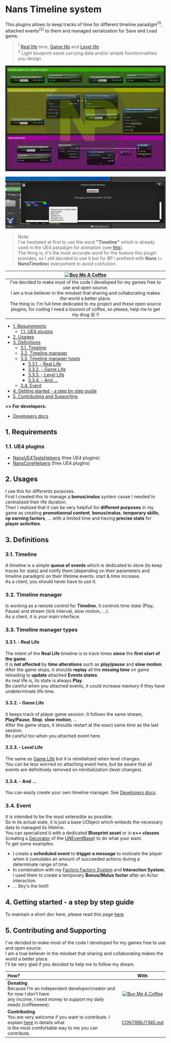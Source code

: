 # Nans Timeline system
<a id="markdown-nans-timeline-system" name="nans-timeline-system"></a>


This plugins allows to keep tracks of time for different timeline paradigm<sup>(1)</sup>, attached events<sup>(2)</sup> to them and managed serialization for Save and Load game.

> <sup>1</sup> [Real life](#331---real-life) time, [Game life](#332---game-life) and [Level life](#333---level-life)  
> <sup>2</sup> Light blueprint asset carrying data and/or simple functionnalities you design

![Nans Timeline System](./Docs/img/intro.png)

![Nans Timeline System tools](./Docs/img/intro-tools.png)

> Note:  
> I've hesitated at first to use the word **"Timeline"** which is already used in the UE4 paradigm for animation (see [this](https://docs.unrealengine.com/en-US/Engine/Blueprints/UserGuide/Timelines/index.html)).  
> The thing is, it's the most accurate word for the feature this plugin provides, 
> so I still decided to use it but for BP I prefixed with **Nans** (= **NansTimeline**) everywhere to avoid confusion.

|                                                                                                       <a href="https://www.buymeacoffee.com/NansUE4" target="_blank"><img src="https://cdn.buymeacoffee.com/buttons/default-green.png" alt="Buy Me A Coffee" height="51" width="217"></a>                                                                                                       |
| :---------------------------------------------------------------------------------------------------------------------------------------------------------------------------------------------------------------------------------------------------------------------------------------------------------------------------------------------------------------------------------------------: |
| I've decided to make most of the code I developed for my games free to use and open source.<br> I am a true believer in the mindset that sharing and collaborating makes the world a better place.<br> The thing is: I'm full time dedicated to my project and these open source plugins, for coding I need a looooot of coffee, so please, help me to get my drug :stuck_out_tongue_closed_eyes: !! |

<!-- TOC -->

- [1. Requirements](#1-requirements)
    - [1.1. UE4 plugins](#11-ue4-plugins)
- [2. Usages](#2-usages)
- [3. Definitions](#3-definitions)
    - [3.1. Timeline](#31-timeline)
    - [3.2. Timeline manager](#32-timeline-manager)
    - [3.3. Timeline manager types](#33-timeline-manager-types)
        - [3.3.1. - Real Life](#331---real-life)
        - [3.3.2. - Game Life](#332---game-life)
        - [3.3.3. - Level Life](#333---level-life)
        - [3.3.4. - And ...](#334---and-)
    - [3.4. Event](#34-event)
- [4. Getting started - a step by step guide](#4-getting-started---a-step-by-step-guide)
- [5. Contributing and Supporting](#5-contributing-and-supporting)

<!-- /TOC -->

**>> For developers:**

*   [Developers docs](./Docs/Developers.md)

## 1. Requirements
<a id="markdown-requirements" name="requirements"></a>


### 1.1. UE4 plugins
<a id="markdown-ue4-plugins" name="ue4-plugins"></a>


*   [NansUE4TestsHelpers](https://github.com/NansPellicari/UE4-TestsHelpers) (free UE4 plugins)
*   [NansCoreHelpers](https://github.com/NansPellicari/UE4-CoreHelpers) (free UE4 plugins)

## 2. Usages
<a id="markdown-usages" name="usages"></a>


I use this for differents purposes.  
First I created this to manage a **bonus/malus** system cause I needed to centralized their life duration.  
Then I realized that it can be very helpfull for **different purposes** in my game as creating **promotionnal content**, **bonus/malus**, **temporary skills**, **xp earning factors**, ... with a limited time and having **precise stats** for **player activities**.

## 3. Definitions
<a id="markdown-definitions" name="definitions"></a>


### 3.1. Timeline
<a id="markdown-timeline" name="timeline"></a>


A timeline is a simple **queue of events** which is dedicated to store (to keep traces for stats) and notify them (depending on their parameters and timeline paradigm) on their lifetime events: start & time increase.  
As a client, you should never have to use it.

### 3.2. Timeline manager
<a id="markdown-timeline-manager" name="timeline-manager"></a>


Is working as a remote control for **Timeline**, it controls time state (Play, Pause) and stream (tick interval, slow motion, ...).  
As a client, it is your main interface.

### 3.3. Timeline manager types
<a id="markdown-timeline-manager-types" name="timeline-manager-types"></a>


#### 3.3.1. - Real Life
<a id="markdown---real-life" name="--real-life"></a>


The intent of the **Real Life** timeline is to track times **since** the **first start of the game**.  
It is **not affected** by **time alterations** such as **play/pause** and **slow motion**.  
After the game stops, it shoulds **replay** all the **missing time** on game reloading to **update** attached **Events states**.  
As real life is, its state is always **Play**.  
Be careful when you attached events, it could increase memory if they have undeterminate life time.

#### 3.3.2. - Game Life
<a id="markdown---game-life" name="--game-life"></a>


It keeps track of player game session. It follows the same stream, **Play/Pause**, **Stop**, **slow motion**, ...  
After the game stops, it shoulds restart at the exact same time as the last session.  
Be careful too when you attached event here.

#### 3.3.3. - Level Life
<a id="markdown---level-life" name="--level-life"></a>


The same as [Game Life](#2--game-life) but it is reinitialized when level changes.  
You can be less worried on attaching event here, but be aware that all events are definitively removed on reinitialization (level changes).

#### 3.3.4. - And ...
<a id="markdown---and-" name="--and-"></a>


You can easily create your own timeline manager. See [Developers docs](./Docs/Developers.md).

### 3.4. Event
<a id="markdown-event" name="event"></a>


It is intended to be the most extensible as possible.  
So in its actual state, it is just a base UObject which embeds the necessary data to managed its lifetime.  
You can specialized it with a dedicated **Blueprint asset** or in **c++ classes** (creating a [Decorator](https://refactoring.guru/design-patterns/decorator) of the [UNEventBase](./Source/NansTimelineSystemUE4/Public/Event/EventBase.h)) to do what your want.  
To get some examples:

*   I create a **scheduled event** to **trigger a message** to motivate the player when it cumulates an amount of succeeded actions during a determinate range of time.
*   In combination with my [Factors Factory System](https://github.com/NansPellicari/UE4-FactorsFactory) and **Interaction System**, I used them to create a temporary **Bonus/Malus factor** after an Actor interaction.
*   ... Sky's the limit!

## 4. Getting started - a step by step guide
<a id="markdown-getting-started---a-step-by-step-guide" name="getting-started---a-step-by-step-guide"></a>


To maintain a short doc here, please read this page [here](./Docs/StepByStep.md)

## 5. Contributing and Supporting
<a id="markdown-contributing-and-supporting" name="contributing-and-supporting"></a>


I've decided to make most of the code I developed for my games free to use and open source.  
I am a true believer in the mindset that sharing and collaborating makes the world a better place.  
I'll be very glad if you decided to help me to follow my dream.

| How?                                                                                                                                                                               |                                                                                         With                                                                                         |
| :--------------------------------------------------------------------------------------------------------------------------------------------------------------------------------- | :----------------------------------------------------------------------------------------------------------------------------------------------------------------------------------: |
| **Donating**<br> Because I'm an independent developer/creator and for now I don't have<br> any income, I need money to support my daily needs (coffeeeeee).                        | <a href="https://www.buymeacoffee.com/NansUE4" target="_blank"><img src="https://cdn.buymeacoffee.com/buttons/default-green.png" alt="Buy Me A Coffee" height="51" width="217" ></a> |
| **Contributing**<br> You are very welcome if you want to contribute. I explain [here](./CONTRIBUTING.md) in details what<br> is the most comfortable way to me you can contribute. |                                                                         [CONTRIBUTING.md](./CONTRIBUTING.md)                                                                         |
